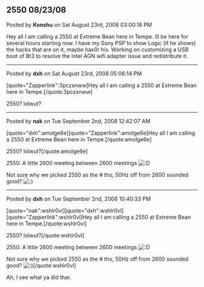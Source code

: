## 2550 08/23/08
Posted by **Konshu** on Sat August 23rd, 2008 03:00:18 PM

Hey all I am calling a 2550 at Extreme Bean here in Tempe. Ill be here for several hours starting now. I have my Sony PSP to show Logic (if he shows) the hacks that are on it, maybe hax0r his. Working on customizing a USB boot of Bt3 to resolve the Intel AGN wifi adapter issue and redistribute it.

--------------------------------------------------------------------------------

Posted by **dxh** on Sat August 23rd, 2008 05:06:14 PM

[quote="Zapperlink":3pczsnww]Hey all I am calling a 2550 at Extreme Bean here in Tempe.[/quote:3pczsnww]

2550? lolwut?

--------------------------------------------------------------------------------

Posted by **nak** on Tue September 2nd, 2008 12:42:07 AM

[quote="dxh":amolge6e][quote="Zapperlink":amolge6e]Hey all I am calling a 2550 at Extreme Bean here in Tempe.[/quote:amolge6e]

2550? lolwut?[/quote:amolge6e]

2550: A little 2600 meeting between 2600 meetings <!-- s:D --><img src="{SMILIES_PATH}/icon_e_biggrin.gif" alt=":D" title="Very Happy" /><!-- s:D -->

Not sure why we picked 2550 as the # tho, 50Hz off from 2600 sounded good? <!-- s:) --><img src="{SMILIES_PATH}/icon_e_smile.gif" alt=":)" title="Smile" /><!-- s:) -->

--------------------------------------------------------------------------------

Posted by **dxh** on Tue September 2nd, 2008 10:40:33 PM

[quote="nak":wshlr0vl][quote="dxh":wshlr0vl][quote="Zapperlink":wshlr0vl]Hey all I am calling a 2550 at Extreme Bean here in Tempe.[/quote:wshlr0vl]

2550? lolwut?[/quote:wshlr0vl]

2550: A little 2600 meeting between 2600 meetings <!-- s:D --><img src="{SMILIES_PATH}/icon_e_biggrin.gif" alt=":D" title="Very Happy" /><!-- s:D -->

Not sure why we picked 2550 as the # tho, 50Hz off from 2600 sounded good? <!-- s:) --><img src="{SMILIES_PATH}/icon_e_smile.gif" alt=":)" title="Smile" /><!-- s:) -->[/quote:wshlr0vl]

Ah, I see what ya did thar.
